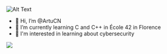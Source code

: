 ![Alt Text](https://media0.giphy.com/media/v1.Y2lkPTc5MGI3NjExNDE1OHZpcXhjbjBjdHpxcWJmODFpdjlndnowbmI2MXJ3NmZzNmJjZyZlcD12MV9pbnRlcm5hbF9naWZfYnlfaWQmY3Q9Zw/TFPdmm3rdzeZ0kP3zG/giphy.gif)




- 👋 Hi, I’m @ArtuCN
- 🌱 I’m currently learning C and C++ in École 42 in Florence
- 🤖 I'm interested in learning about cybersecurity

  
<picture>
  <source
    srcset="https://github-readme-stats.vercel.app/api?username=ArtuCN&show_icons=true&theme=midnight-purple"
    media="(prefers-color-scheme: dark)"
  />
  <source
    srcset="https://github-readme-stats.vercel.app/api?username=ArtuCN&show_icons=true"
    media="(prefers-color-scheme: light), (prefers-color-scheme: no-preference)"
  />
  <img src="https://github-readme-stats.vercel.app/api?username=ArtuCN&show_icons=true" />
</picture>

